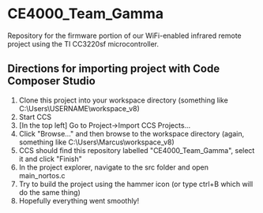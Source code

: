 # CE4000_Team_Gamma

Repository for the firmware portion of our WiFi-enabled infrared remote project using the TI CC3220sf microcontroller.

## Directions for importing project with Code Composer Studio
   1) Clone this project into your workspace directory (something like C:\Users\USERNAME\workspace_v8\)
   2) Start CCS
   3) [In the top left] Go to Project->Import CCS Projects...
   4) Click "Browse..." and then browse to the workspace directory (again, something like C:\Users\Marcus\workspace_v8\)
   5) CCS should find this repository labelled "CE4000_Team_Gamma", select it and click "Finish"
   6) In the project explorer, navigate to the src folder and open main_nortos.c
   7) Try to build the project using the hammer icon (or type ctrl+B which will do the same thing)
   8) Hopefully everything went smoothly!
